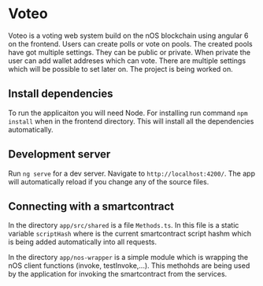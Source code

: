 # Voteo

Voteo is a voting web system build on the nOS blockchain using angular 6 on the frontend. Users can create polls or vote on pools. The created pools have got multiple settings. They can be public or private. When private the user can add wallet addreses which can vote. There are multiple settings which will be possible to set later on. The project is being worked on.

## Install dependencies
To run the applicaiton you will need Node. For installing run command `npm install` when in the frontend directory. This will install all the dependencies automatically.
## Development server
Run `ng serve` for a dev server. Navigate to `http://localhost:4200/`. The app will automatically reload if you change any of the source files.
## Connecting with a smartcontract
In the directory `app/src/shared` is a file `Methods.ts`. In this file is a static variable `scriptHash` where is the current smartcontract script hashm which is being added automatically into all requests.

In the directory `app/nos-wrapper` is a simple module which is wrapping the nOS client functions (invoke, testInvoke,...). This methohds are being used by the application for invoking the smartcontract from the services.
